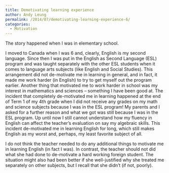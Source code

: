 ```yaml
---
title: Demotivating learning experience
author: Andy Leung
permalink: /2014/07/demotivating-learning-experience-6/
categories:
  - Motivation
---
```

The story happened when I was in elementary school.

I moved to Canada when I was 6 and, clearly, English is my second language. Since then I was put in the English as Second Language (ESL) program and was taught separately with the other ESL students when it comes to language arts subjects (like English and Social Studies). This arrangement did not de-motivate me in learning in general, and in fact, it made me work harder (in English) to try to get myself out the program earlier. Another thing that motivated me to work harder in school was my interest in mathematics and sciences – something I have been good at. The incident that completely de-motivated me in learning happened at the end of Term 1 of my 4th grade when I did not receive any grades on my math and science subjects because I was in the ESL program! My parents and I asked for a further reason and what we got was still because I was in the ESL program. Up until now I still cannot understand how my fluency in English can affect the teacher’s evaluation on say my algebraic skills. This incident de-motivated me in learning English for long, which still makes English as my worst and, perhaps, my least favorite subject of all.

I do not think the teacher needed to do any additional things to motivate me in learning English (in fact I was). In contrast, the teacher should not did what she had done to de-motivate a hard working foreign student. The situation might also had been better if she well-justified why she treated me separately on other subjects, but I recall that she didn&#8217;t (if not, poorly).

&nbsp;

